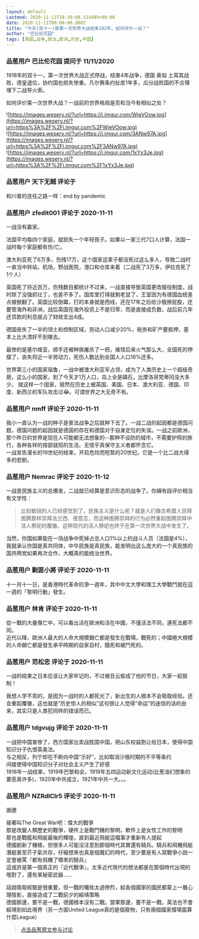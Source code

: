 ```yaml
---
layout: default
Lastmod: 2020-11-11T18:39:08.514489+00:00
date: 2020-11-11T00:00:00.000Z
title: "今天(双十一)是第一次世界大战结束102年，如何评价一战？"
author: "巴比伦花园"
tags: [美国,战争,政治,欧洲,历史,中国]
---
```



### 品葱用户 **巴比伦花园** 提问于 11/11/2020
    
1918年的双十一，第一次世界大战正式停战，结束4年战争，德国 奥匈 土耳其战败，德皇退位，协约国也损失惨重。凡尔赛条约扯皮1年多，瓜分战败国的不合理埋下二战导火索。  
  
如何评价第一次世界大战？一战前的世界格局是否和当今有相似之处？  
  
![https://images.weserv.nl/?url=https://i.imgur.com/WjeVOow.jpg](https://images.weserv.nl/?url=https%3A%2F%2Fi.imgur.com%2FWjeVOow.jpg)  
![https://images.weserv.nl/?url=https://i.imgur.com/3ANw97A.jpg](https://images.weserv.nl/?url=https%3A%2F%2Fi.imgur.com%2F3ANw97A.jpg)  
![https://images.weserv.nl/?url=https://i.imgur.com/1xYx3Je.jpg](https://images.weserv.nl/?url=https%3A%2F%2Fi.imgur.com%2F1xYx3Je.jpg)
    
                

### 品葱用户 **天下无贼** 评论于 
        
和川普的连任之路一样：end by pandemic
        
                

### 品葱用户 **zfedit001** 评论于 2020-11-11
        
一战没有赢家。  
  
法国平均每四个家庭，就损失一个年轻孩子。如果以一家三代7口人计算，法国一战时每个家庭都有伤/亡。  
  
澳大利亚死了6万多，伤残17万，这个国家这辈子都没死过这么多人，导致二战时一直当中转站，机场，野战医院，港口和仓库来着（二战死了3万多，伊拉克死了1个人）  
  
英国死了将近百万，伤残数目都统计不过来，一战直接导致英国更改服役制度，战时除了没强抓壮丁，也差不多了。国库里打得就剩老鼠了，王室因为有德国血统差点被掀翻了。英国比较倒霉，打的本身就是西线，还在17年之后给沙俄擦屁股，还要管海外和非洲，战后英国在海外投资上不是归零，而是直接成负数，战后前几年还贷款的利息就占了财政支出4成。  
  
德国丧失了一半的领土和控制区域，劳动人口减少20%，税务和矿产要抵押，基本上比大清好不到哪去。  
  
最惨的是塞尔维亚，顺手还被种族屠杀了一把，难怪后来火气那么大，全国死的停摆了，丧失将近一半劳动力，死伤人数达到全国人人口16%还多。  
  
世界第三小的国家瑙鲁，一战中被澳大利亚军占领，成为了人类历史上一个超级奇葩，这么小的国家，到了今天才1万人口，岛上全是磷石，比摩洛哥梵蒂冈没大多少。 就这样一个国家，居然在历史上被英国、美国、日本、澳大利亚、德国、印度、新西兰的军队攻击过😂。可谓世界之大无奇不有。
        
                

### 品葱用户 **nmff** 评论于 2020-11-11
        
我小一直认为一战的种子是普法战争之后就种下去了。一战二战的起因都是德国问题，德国问题的起因就是德国的存在和德国对于自身定位的失误。一战之前欧洲，那个昨日的世界是现在人可能都无法想象的--那种不设防的城市，不需要护照的旅行，各种各样的按部就班的生活。无怪乎真保守主义者都怀念它。  
一战宣告漫长的19世纪的结束，开启危险而短暂的20世纪。它是一个比二战大得多的悲剧。
        
                

### 品葱用户 **Nemrac** 评论于 2020-11-12
        
一战是民族主义的总爆发，二战就已经算是意识形态的战争了。你姨有段评价相当有文学性：  

> 比较敏锐的人已经感觉到了，民族主义是什么呢？就是人们像古希腊人崇拜图腾那样崇拜法兰西、德意志，而这种图腾崇拜的行为必然重蹈图腾崇拜中活人祭祀的覆辙。这种现代的活人祭祀也终于在第一次世界大战中发生了。

  
当然，你国如果能在一场战争中死掉占总人口1%以上的战斗人员（法国是4%），我就承认你国是真共同体，中华民族是真民族，能发明出这么庞大的一个真民族的国共两党如果再次合作，大概真的能统治世界。
        
                

### 品葱用户 **剿匪小將** 评论于 2020-11-11
        
十一月十一日，是香港時代革命抗爭一週年，其中中文大學和理工大學戰鬥就在這一週的「黎明行動」發生。
        
                

### 品葱用户 **林肯** 评论于 2020-11-11
        
從一戰的大量傷亡中，可以看出活在歐洲和活在中國，不僅活法不同，連死法都不同。  
近代以降，歐洲人最大的人命大規模銷亡都是發生在戰場，戰死的；中國極大規模的人命銷亡都是發生承平時期的自家自村，餓死和被鬥死的。
        
                

### 品葱用户 **范松忠** 评论于 2020-11-11
        
一战的结束之日本应该让大家牢记的，不过被丑云偷成了他的节日，大家一起抵制！  
  
我想人学不乖的，是因为一战时的人都死光了，新出生的人根本不会吸取经验。还会重蹈覆辙，这也就是“历史惊人的相似”这句很让人觉得“命运”的迷信的话的由来，其实只是人类犯同样的错误而已。
        
                

### 品葱用户 **tdgvujg** 评论于 2020-11-11
        
一战把中国害惨了，西方国家出卖战胜国中国，把山东权益割让给日本，使得中国知识分子仇恨英美法。  
与之相反，列宁却在不断向中国“示好”，比如取消沙俄时期的不平等条约  
间接使得中国知识分子对社会主义产生了好感  
1918年一战结束，1919年巴黎和会，1919年五四运动新文化运动(比葱油们想象的要恶臭许多)，1920年中共成立，1921年中共一大。。。
        
                

### 品葱用户 **NZRdlClr5** 评论于 2020-11-11
        
謝邀  
  
接著叫The Great War吧：偉大的戰爭  
那是改變人類歷史的戰爭，硬件上是戰鬥機的黎明，軟件上是女性工作的黎明  
那也是戰艦和飛艇最後的輝煌，直到最近飛艇這檔事才重新有人提起  
德國創新了機槍，但很多人可能沒注意到那個時代其實還有騎兵。騎兵和飛機飛艇潛艇甚至芥子氣共存，仔細想來也真是個魔幻的時代，至少要是有人寫戰爭小說一定會被罵『都有飛機了哪來的騎兵』  
這或許是第一個真正的『近代戰爭』，太多近代現代的想法都是在那個時代出現的  
哦對了，還有某秘密武器……  
  
話說吸取經驗是很重要，但一戰的犧牲太過慘烈，給各個國家的國民都蒙上一層心理陰影，直接造成了二戰前夕的綏靖策略  
德國那邊，要不是一戰，德國根本沒有二戰。盟軍那邊，要不是一戰，英法也不會綏靖到如此境界（另一方面United League真的是個廢物，只有兩個國家撐場面算什麼League）
        
                





> [点击品葱原文参与讨论](https://pincong.rocks/question/33378)

